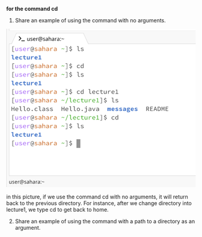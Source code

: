 **for the command cd**
1. Share an example of using the command with no arguments.

![Image](cd_directly_example.png)

in this picture, if we use the command cd with no arguments, it will return back to the previous directory. For instance, after we change directory into lecture1, we type cd to get back to home.

2. Share an example of using the command with a path to a directory as an argument.
